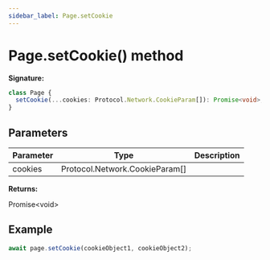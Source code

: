 ```yaml
---
sidebar_label: Page.setCookie
---
```


# Page.setCookie() method

**Signature:**

```typescript
class Page {
  setCookie(...cookies: Protocol.Network.CookieParam[]): Promise<void>;
}
```

## Parameters

| Parameter | Type                             | Description |
| --------- | -------------------------------- | ----------- |
| cookies   | Protocol.Network.CookieParam\[\] |             |

**Returns:**

Promise&lt;void&gt;

## Example

```ts
await page.setCookie(cookieObject1, cookieObject2);
```

